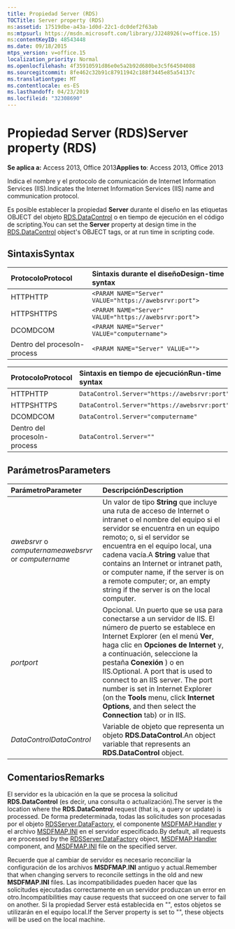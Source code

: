 ```yaml
---
title: Propiedad Server (RDS)
TOCTitle: Server property (RDS)
ms:assetid: 17519dbe-a43a-1d0d-22c1-dc0def2f63ab
ms:mtpsurl: https://msdn.microsoft.com/library/JJ248926(v=office.15)
ms:contentKeyID: 48543448
ms.date: 09/18/2015
mtps_version: v=office.15
localization_priority: Normal
ms.openlocfilehash: 4f35910591d86e0e5a2b92d680be3c5f64504088
ms.sourcegitcommit: 8fe462c32b91c87911942c188f3445e85a54137c
ms.translationtype: MT
ms.contentlocale: es-ES
ms.lasthandoff: 04/23/2019
ms.locfileid: "32308690"
---
```

# <a name="server-property-rds"></a><span data-ttu-id="3d8b9-102">Propiedad Server (RDS)</span><span class="sxs-lookup"><span data-stu-id="3d8b9-102">Server property (RDS)</span></span>

<span data-ttu-id="3d8b9-103">**Se aplica a:** Access 2013, Office 2013</span><span class="sxs-lookup"><span data-stu-id="3d8b9-103">**Applies to**: Access 2013, Office 2013</span></span>

<span data-ttu-id="3d8b9-104">Indica el nombre y el protocolo de comunicación de Internet Information Services (IIS).</span><span class="sxs-lookup"><span data-stu-id="3d8b9-104">Indicates the Internet Information Services (IIS) name and communication protocol.</span></span>

<span data-ttu-id="3d8b9-105">Es posible establecer la propiedad **Server** durante el diseño en las etiquetas OBJECT del objeto [RDS.DataControl](datacontrol-object-rds.md) o en tiempo de ejecución en el código de scripting.</span><span class="sxs-lookup"><span data-stu-id="3d8b9-105">You can set the **Server** property at design time in the [RDS.DataControl](datacontrol-object-rds.md) object's OBJECT tags, or at run time in scripting code.</span></span>

## <a name="syntax"></a><span data-ttu-id="3d8b9-106">Sintaxis</span><span class="sxs-lookup"><span data-stu-id="3d8b9-106">Syntax</span></span>

|<span data-ttu-id="3d8b9-107">Protocolo</span><span class="sxs-lookup"><span data-stu-id="3d8b9-107">Protocol</span></span>|<span data-ttu-id="3d8b9-108">Sintaxis durante el diseño</span><span class="sxs-lookup"><span data-stu-id="3d8b9-108">Design-time syntax</span></span>|
|:-------|:-----------------|
|<span data-ttu-id="3d8b9-109">HTTP</span><span class="sxs-lookup"><span data-stu-id="3d8b9-109">HTTP</span></span>|`<PARAM NAME="Server" VALUE="https://awebsrvr:port">`|
|<span data-ttu-id="3d8b9-110">HTTPS</span><span class="sxs-lookup"><span data-stu-id="3d8b9-110">HTTPS</span></span>|`<PARAM NAME="Server" VALUE="https://awebsrvr:port">`|
|<span data-ttu-id="3d8b9-111">DCOM</span><span class="sxs-lookup"><span data-stu-id="3d8b9-111">DCOM</span></span>|`<PARAM NAME="Server" VALUE="computername">`|
|<span data-ttu-id="3d8b9-112">Dentro del proceso</span><span class="sxs-lookup"><span data-stu-id="3d8b9-112">In-process</span></span>|`<PARAM NAME="Server" VALUE="">`|


|<span data-ttu-id="3d8b9-113">Protocolo</span><span class="sxs-lookup"><span data-stu-id="3d8b9-113">Protocol</span></span>|<span data-ttu-id="3d8b9-114">Sintaxis en tiempo de ejecución</span><span class="sxs-lookup"><span data-stu-id="3d8b9-114">Run-time syntax</span></span>|
|:-------|:--------------|
|<span data-ttu-id="3d8b9-115">HTTP</span><span class="sxs-lookup"><span data-stu-id="3d8b9-115">HTTP</span></span>|`DataControl.Server="https://awebsrvr:port"`|
|<span data-ttu-id="3d8b9-116">HTTPS</span><span class="sxs-lookup"><span data-stu-id="3d8b9-116">HTTPS</span></span>|`DataControl.Server="https://awebsrvr:port"`|
|<span data-ttu-id="3d8b9-117">DCOM</span><span class="sxs-lookup"><span data-stu-id="3d8b9-117">DCOM</span></span>|`DataControl.Server="computername"`|
|<span data-ttu-id="3d8b9-118">Dentro del proceso</span><span class="sxs-lookup"><span data-stu-id="3d8b9-118">In-process</span></span>|`DataControl.Server=""`|


## <a name="parameters"></a><span data-ttu-id="3d8b9-119">Parámetros</span><span class="sxs-lookup"><span data-stu-id="3d8b9-119">Parameters</span></span>

|<span data-ttu-id="3d8b9-120">Parámetro</span><span class="sxs-lookup"><span data-stu-id="3d8b9-120">Parameter</span></span>|<span data-ttu-id="3d8b9-121">Descripción</span><span class="sxs-lookup"><span data-stu-id="3d8b9-121">Description</span></span>|
|:--------|:----------|
|<span data-ttu-id="3d8b9-122">*awebsrvr* o *computername*</span><span class="sxs-lookup"><span data-stu-id="3d8b9-122">*awebsrvr* or *computername*</span></span> |<span data-ttu-id="3d8b9-123">Un valor de tipo **String** que incluye una ruta de acceso de Internet o intranet o el nombre del equipo si el servidor se encuentra en un equipo remoto; o, si el servidor se encuentra en el equipo local, una cadena vacía.</span><span class="sxs-lookup"><span data-stu-id="3d8b9-123">A **String** value that contains an Internet or intranet path, or computer name, if the server is on a remote computer; or, an empty string if the server is on the local computer.</span></span>|
|<span data-ttu-id="3d8b9-124">*port*</span><span class="sxs-lookup"><span data-stu-id="3d8b9-124">*port*</span></span> |<span data-ttu-id="3d8b9-p101">Opcional. Un puerto que se usa para conectarse a un servidor de IIS. El número de puerto se establece en Internet Explorer (en el menú **Ver**, haga clic en **Opciones de Internet** y, a continuación, seleccione la pestaña **Conexión** ) o en IIS.</span><span class="sxs-lookup"><span data-stu-id="3d8b9-p101">Optional. A port that is used to connect to an IIS server. The port number is set in Internet Explorer (on the **Tools** menu, click **Internet Options**, and then select the **Connection** tab) or in IIS.</span></span>|
|<span data-ttu-id="3d8b9-128">*DataControl*</span><span class="sxs-lookup"><span data-stu-id="3d8b9-128">*DataControl*</span></span> |<span data-ttu-id="3d8b9-129">Variable de objeto que representa un objeto **RDS.DataControl**.</span><span class="sxs-lookup"><span data-stu-id="3d8b9-129">An object variable that represents an **RDS.DataControl** object.</span></span>|

## <a name="remarks"></a><span data-ttu-id="3d8b9-130">Comentarios</span><span class="sxs-lookup"><span data-stu-id="3d8b9-130">Remarks</span></span>

<span data-ttu-id="3d8b9-131">El servidor es la ubicación en la que se procesa la solicitud **RDS.DataControl** (es decir, una consulta o actualización).</span><span class="sxs-lookup"><span data-stu-id="3d8b9-131">The server is the location where the **RDS.DataControl** request (that is, a query or update) is processed.</span></span> <span data-ttu-id="3d8b9-132">De forma predeterminada, todas las solicitudes son procesadas por el objeto [RDSServer.DataFactory](datafactory-object-rdsserver.md), el componente [MSDFMAP.Handler](datafactory-customization.md) y el archivo [MSDFMAP.INI](understanding-the-customization-file.md) en el servidor especificado.</span><span class="sxs-lookup"><span data-stu-id="3d8b9-132">By default, all requests are processed by the [RDSServer.DataFactory](datafactory-object-rdsserver.md) object, [MSDFMAP.Handler](datafactory-customization.md) component, and [MSDFMAP.INI](understanding-the-customization-file.md) file on the specified server.</span></span> 

<span data-ttu-id="3d8b9-133">Recuerde que al cambiar de servidor es necesario reconciliar la configuración de los archivos **MSDFMAP.INI** antiguo y actual.</span><span class="sxs-lookup"><span data-stu-id="3d8b9-133">Remember that when changing servers to reconcile settings in the old and new **MSDFMAP.INI** files.</span></span> <span data-ttu-id="3d8b9-134">Las incompatibilidades pueden hacer que las solicitudes ejecutadas correctamente en un servidor produzcan un error en otro.</span><span class="sxs-lookup"><span data-stu-id="3d8b9-134">Incompatibilities may cause requests that succeed on one server to fail on another.</span></span> <span data-ttu-id="3d8b9-135">Si la propiedad Server está establecida en "", estos objetos se utilizarán en el equipo local.</span><span class="sxs-lookup"><span data-stu-id="3d8b9-135">If the Server property is set to "", these objects will be used on the local machine.</span></span>

